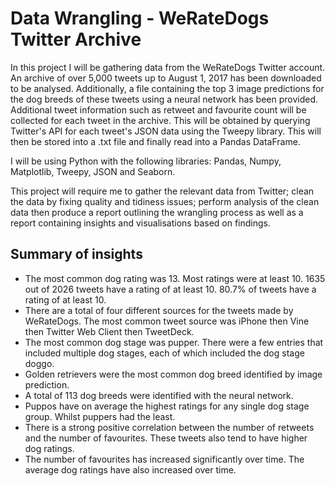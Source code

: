 # Data Wrangling - WeRateDogs Twitter Archive

In this project I will be gathering data from the WeRateDogs Twitter account. An archive of over 5,000 tweets up to August 1, 2017 has been downloaded to be analysed. Additionally, a file containing the top 3 image predictions for the dog breeds of these tweets using a neural network has been provided. Additional tweet information such as retweet and favourite count will be collected for each tweet in the archive. This will be obtained by querying Twitter's API for each tweet's JSON data using the Tweepy library. This will then be stored into a .txt file and finally read into a Pandas DataFrame. 

I will be using Python with the following libraries: Pandas, Numpy, Matplotlib, Tweepy, JSON and Seaborn.

This project will require me to gather the relevant data from Twitter; clean the data by fixing quality and tidiness issues; perform analysis of the clean data then produce a report outlining the wrangling process as well as a report containing insights and visualisations based on findings. 

## Summary of insights
- The most common dog rating was 13. Most ratings were at least 10. 1635 out of 2026 tweets have a rating of at least 10. 80.7% of tweets have a rating of at least 10.
- There are a total of four different sources for the tweets made by WeRateDogs. The most common tweet source was iPhone then Vine then Twitter Web Client then TweetDeck.
- The most common dog stage was pupper. There were a few entries that included multiple dog stages, each of which included the dog stage doggo.
- Golden retrievers were the most common dog breed identified by image prediction.
- A total of 113 dog breeds were identified with the neural network.
- Puppos have on average the highest ratings for any single dog stage group. Whilst puppers had the least.
- There is a strong positive correlation between the number of retweets and the number of favourites. These tweets also tend to have higher dog ratings.
- The number of favourites has increased significantly over time. The average dog ratings have also increased over time.
